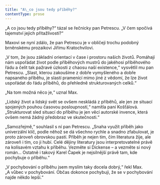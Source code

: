 ```yaml
---
title: "A\_co jsou tedy příběhy?"
contentType: prose
---
```


„A co jsou tedy příběhy?“ tázal se řečnicky pan Petrescu. „V čem spočívá tajemství jejich přitažlivosti?“

Maxovi se nyní zdálo, že pan Petrescu je v obličeji trochu podobný brněnskému prozaikovi Jiřímu Kratochvilovi.

„V tom, že jsou základní orientací v čase i prostoru našich životů. Pomáhají nám uspořádat život podle příběhových mustrů do jakéhosi příběhového řádu a čelit tak pažravé úzkosti z chaosu naší existence,“ vysvětlil mu pan Petrescu. „Slast, kterou zakoušíme z dobře vymyšleného a dobře napsaného příběhu, je slastí pramenící mimo jiné z vědomí, že lze život uspořádat do řádu příběhů, do přehledně strukturovaných celků.“

„Na tom možná něco je,“ uznal Max.

„Lidský život a lidský svět se ovšem neskládá z příběhů, ale jen ze situací spojených pouhou časovou posloupností,“ namítla paní Košťálová. „Strukturovat sled situací do příběhu je jen věcí autorské invence, která ovšem nemá žádný předobraz ve skutečnosti.“

„Samozřejmě,“ souhlasil s ní pan Petrescu. „Snaha využít příběh jako univerzální klíč, podle něhož se dá všechno rychle a snadno zfabulovat, je proto zároveň obrovskou pastí. Příběh je nejen tím, čím literatura žije, ale zároveň i tím, co ji hubí. Celé dějiny literatury jsou interpretovatelné právě na kolísavém vztahu k příběhu. Vezměte si Dickense – a vezměte si nový román… Ostatně i takový Karel Čapek je nejsilnější právě tam, kde pochybuje o příběhu.“

„V pochybování o příběhu jsem myslím taky docela dobrý,“ řekl Max. „A vůbec v pochybování. Občas dokonce pochybuji, že se v pochybování najde někdo lepší.“
